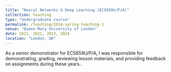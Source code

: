 ```yaml
---
title: "Neural Networks & Deep Learning (ECS659U/P/A)"
collection: teaching
type: "Undergraduate course"
permalink: /teaching/2014-spring-teaching-1
venue: "Queen Mary University of London"
date: 2021, 2022, 2023, 2024
location: "London, UK"
---
```


As a senior demonstrator for ECS659U/P/A, I was responsible for demonstrating, grading, reviewing lesson materials, and providing feedback on assignments during these years.. 
